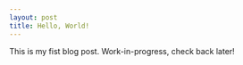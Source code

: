 ```yaml
---
layout: post
title: Hello, World!
---
```


This is my fist blog post.
Work-in-progress, check back later!
